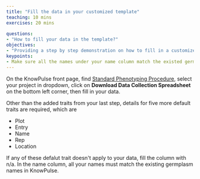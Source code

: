 ```yaml
---
title: "Fill the data in your customized template"
teaching: 10 mins
exercises: 20 mins
 
questions:
- "How to fill your data in the template?"
objectives:
- "Providing a step by step demonstration on how to fill in a customized template."
keypoints:
- Make sure all the names under your name column match the existed germplasm in KnowPulse.
---
```


On the KnowPulse front page, find [Standard Phenotyping Procedure](https://knowpulse.usask.ca/phenotypes/raw/instructions), select your project in dropdown, click on **Download Data Collection Spreadsheet** on the bottom left corner, then fill in your data.

Other than the added traits from your last step, details for five more default traits are required, which are 
- Plot
- Entry
- Name
- Rep
- Location 

If any of these defalut trait doesn't apply to your data, fill the column with n/a. In the name column, all your names must match the existing germplasm names in KnowPulse.
